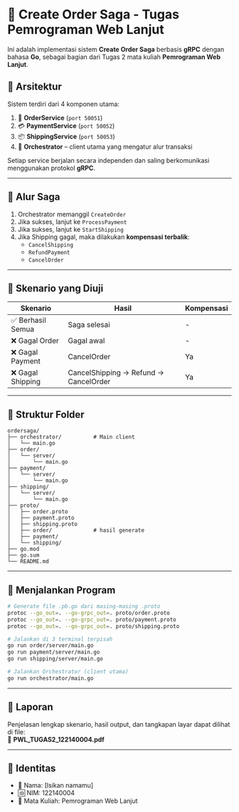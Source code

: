 # 🧠 Create Order Saga - Tugas Pemrograman Web Lanjut

Ini adalah implementasi sistem **Create Order Saga** berbasis **gRPC** dengan bahasa **Go**, sebagai bagian dari Tugas 2 mata kuliah **Pemrograman Web Lanjut**.

## 🧩 Arsitektur

Sistem terdiri dari 4 komponen utama:

1. 🛒 **OrderService** (`port 50051`)
2. 💳 **PaymentService** (`port 50052`)
3. 📦 **ShippingService** (`port 50053`)
4. 🧠 **Orchestrator** – client utama yang mengatur alur transaksi

Setiap service berjalan secara independen dan saling berkomunikasi menggunakan protokol **gRPC**.

---

## 🔄 Alur Saga

1. Orchestrator memanggil `CreateOrder`
2. Jika sukses, lanjut ke `ProcessPayment`
3. Jika sukses, lanjut ke `StartShipping`
4. Jika Shipping gagal, maka dilakukan **kompensasi terbalik**:
   - `CancelShipping`
   - `RefundPayment`
   - `CancelOrder`

---

## 🧪 Skenario yang Diuji

| Skenario               | Hasil     | Kompensasi                |
|------------------------|-----------|---------------------------|
| ✅ Berhasil Semua       | Saga selesai | -                         |
| ❌ Gagal Order          | Gagal awal | -                         |
| ❌ Gagal Payment        | CancelOrder | Ya                        |
| ❌ Gagal Shipping       | CancelShipping → Refund → CancelOrder | Ya |

---

## 📁 Struktur Folder

```
ordersaga/
├── orchestrator/          # Main client
│   └── main.go
├── order/
│   └── server/
│       └── main.go
├── payment/
│   └── server/
│       └── main.go
├── shipping/
│   └── server/
│       └── main.go
├── proto/
│   ├── order.proto
│   ├── payment.proto
│   ├── shipping.proto
│   ├── order/             # hasil generate
│   ├── payment/
│   └── shipping/
├── go.mod
├── go.sum
└── README.md
```

---

## 🚀 Menjalankan Program

```bash
# Generate file .pb.go dari masing-masing .proto
protoc --go_out=. --go-grpc_out=. proto/order.proto
protoc --go_out=. --go-grpc_out=. proto/payment.proto
protoc --go_out=. --go-grpc_out=. proto/shipping.proto

# Jalankan di 3 terminal terpisah
go run order/server/main.go
go run payment/server/main.go
go run shipping/server/main.go

# Jalankan Orchestrator (client utama)
go run orchestrator/main.go
```

---

## 📄 Laporan

Penjelasan lengkap skenario, hasil output, dan tangkapan layar dapat dilihat di file:  
📄 **PWL_TUGAS2_122140004.pdf**

---

## 🙋 Identitas

- 🧑 Nama: [Isikan namamu]
- 🆔 NIM: 122140004
- 🏫 Mata Kuliah: Pemrograman Web Lanjut
